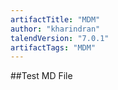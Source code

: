 ```yaml
---
artifactTitle: "MDM"
author: "kharindran"
talendVersion: "7.0.1"
artifactTags: "MDM"
---
```


##Test MD File